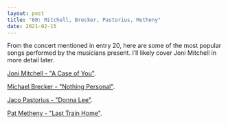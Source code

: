 ```yaml
---
layout: post
title: "60: Mitchell, Brecker, Pastorius, Metheny"
date: 2021-02-15
---
```


From the concert mentioned in entry 20, here are some of the most popular songs performed by the musicians present. I’ll likely cover Joni Mitchell in more detail later.

[Joni Mitchell - "A Case of You"](https://youtu.be/0YuaZcylk_o).

[Michael Brecker - "Nothing Personal"](https://youtu.be/FnZc-wekyFc).

[Jaco Pastorius - "Donna Lee"](https://youtu.be/-0NNA6w8Zk4).

[Pat Metheny - "Last Train Home"](https://youtu.be/iOnbeapXujo).
